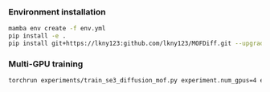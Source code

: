 ### Environment installation

```bash
mamba env create -f env.yml
pip install -e .
pip install git+https://lkny123:github.com/lkny123/MOFDiff.git --upgrade
```

### Multi-GPU training

```bash
torchrun experiments/train_se3_diffusion_mof.py experiment.num_gpus=4 experiment.use_wandb=true
```
